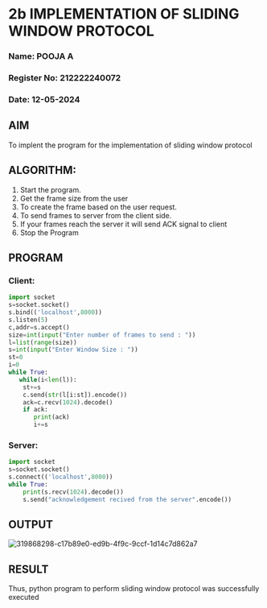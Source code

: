 # 2b IMPLEMENTATION OF SLIDING WINDOW PROTOCOL

### Name: POOJA A
### Register No: 212222240072
### Date: 12-05-2024

## AIM
To implent the program for the implementation of sliding window protocol

## ALGORITHM:
1. Start the program.
2. Get the frame size from the user
3. To create the frame based on the user request.
4. To send frames to server from the client side.
5. If your frames reach the server it will send ACK signal to client
6. Stop the Program


## PROGRAM
### Client:
```python
import socket
s=socket.socket()
s.bind(('localhost',8000))
s.listen(5)
c,addr=s.accept()
size=int(input("Enter number of frames to send : "))
l=list(range(size))
s=int(input("Enter Window Size : "))
st=0
i=0
while True:
   while(i<len(l)):
    st+=s
    c.send(str(l[i:st]).encode())
    ack=c.recv(1024).decode()
    if ack:
       print(ack)
       i+=s
```

### Server:
```python
import socket
s=socket.socket()
s.connect(('localhost',8000))
while True: 
    print(s.recv(1024).decode())
    s.send("acknowledgement recived from the server".encode())
```

## OUTPUT

![319868298-c17b89e0-ed9b-4f9c-9ccf-1d14c7d862a7](https://github.com/poojaanbu0/2b_SLIDING_WINDOW_PROTOCOL/assets/119390329/0a8431d3-0dc9-4744-a872-6d78e3ec7e96)

## RESULT
Thus, python program to perform sliding window protocol was successfully executed
